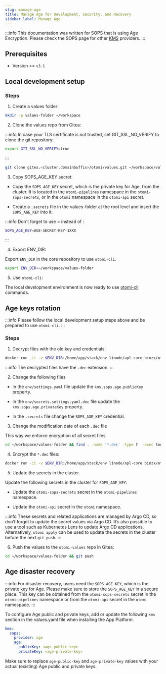 ```yaml
---
slug: manage-age
title: Manage Age for Development, Security, and Recovery
sidebar_label: Manage Age
---
```


:::info
This documentation was written for SOPS that is using Age Encryption. Please check the SOPS page for other [KMS](/docs/get-started/installation/sops#use-sops-with-an-external-key-management-service-kms) providers.
:::

## Prerequisites

- Version >= `v3.1`

## Local development setup

### Steps

1. Create a values folder:

```bash
mkdir -p values-folder ~/workspace
```

2. Clone the values repo from Gitea:

:::info
In case your TLS certificate is not trusted, set GIT_SSL_NO_VERIFY to clone the git repository:
```bash
export GIT_SSL_NO_VERIFY=true
```
:::

```bash
git clone gitea.<cluster.domainSuffix>/otomi/values.git ~/workspace/values-folder
```

3. Copy SOPS_AGE_KEY secret:

- Copy the `SOPS_AGE_KEY` secret, which is the private key for Age, from the cluster. It is located in the `otomi-pipelines` namespace in the `otomi-sops-secrets`, or in the `otomi` namespace in the `otomi-api` secret.

- Create a `.secrets` file in the values-folder at the root level and insert the `SOPS_AGE_KEY` into it.

:::info
Don't forget to use = instead of :
```bash
SOPS_AGE_KEY=AGE-SECRET-KEY-1XXX
```
:::

4. Export ENV_DIR:

Export `ENV_DIR` in the core repository to use `otomi-cli`.

```bash
export ENV_DIR=~/workspace/values-folder
```

5. Use `otomi-cli`:

The local development environment is now ready to use [otomi-cli](/docs/for-ops/cli/installation) commands.

## Age keys rotation

:::info
Please follow the local development setup steps above and be prepared to use `otomi-cli`.
:::

### Steps

1. Decrypt files with the old key and credentials:

```bash
docker run -it -v $ENV_DIR:/home/app/stack/env linode/apl-core binzx/otomi decrypt
```

:::info
The decrypted files have the `.dec` extension.
:::

2. Change the following files
   
- In the `env/settings.yaml` file update the `kms.sops.age.publicKey` property.

- In the `env/secrets.settings.yaml.dec` file update the `kms.sops.age.privateKey` property.

- In the `.secrets` file change the `SOPS_AGE_KEY` credential.

3. Change the modification date of each `.dec` file

This way we enforce encryption of all secret files.

```bash
cd ~/workspace/values-folder && find . -name '*.dec' -type f  -exec touch {} \;
```

4. Encrypt the `*.dec` files:

```bash
docker run -it -v $ENV_DIR:/home/app/stack/env linode/apl-core binzx/otomi encrypt
```

5. Update the secrets in the cluster.

Update the following secrets in the cluster for `SOPS_AGE_KEY`:

- Update the `otomi-sops-secrets` secret in the `otomi-pipelines` namespace.

- Update the `otomi-api` secret in the `otomi` namespace.

:::info
These secrets and related applications are managed by Argo CD, so don’t forget to update the secret values via Argo CD. 
It’s also possible to use a tool such as Kubernetes Lens to update Argo CD applications.
Alternatively, `otomi apply` can be used to update the secrets in the cluster before the next `git push`.
:::

6. Push the values to the `otomi-values` repo in Gitea:

```bash
cd ~/workspace/values-folder && git push
```

## Age disaster recovery

:::info
For disaster recovery, users need the `SOPS_AGE_KEY`, which is the private key for Age. 
Please make sure to store the `SOPS_AGE_KEY` in a secure place.
This key can be obtained from the `otomi-sops-secrets` secret in the `otomi-pipelines` namespace or from the `otomi-api` secret in the `otomi` namespace.
:::

To configure Age public and private keys, add or update the following `kms` section in the values.yaml file when installing the App Platform.

```yaml
kms:
  sops:
    provider: age
    age:
      publicKey: <age-public-key>
      privateKey: <age-private-key>
```

Make sure to replace `age-public-key` and `age-private-key` values with your actual (existing) Age public and private keys.
